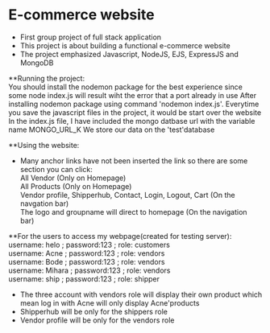# E-commerce website
- First group project of full stack application
- This project is about building a functional e-commerce website
- The project emphasized Javascript, NodeJS, EJS, ExpressJS and MongoDB

**Running the project: <br>
You should install the nodemon package for the best experience since some node index.js will result wiht the error that a port already in use
After installing nodemon package using command 'nodemon index.js'. Everytime you save the javascript files in the project, it would be start over the website
In the index.js file, I have included the mongo datbase url with the variable name MONGO_URL_K
We store our data on the 'test'database


**Using the website: <br>
- Many anchor links have not been inserted the link so there are some section you can click: <br>
	All Vendor (Only on Homepage) <br>
	All Products (Only on Homepage) <br>
	Vendor profile, Shipperhub, Contact, Login, Logout, Cart (On the navgation bar) <br>
	The logo and groupname will direct to homepage (On the navigation bar) <br>


**For the users to access my webpage(created for testing server): <br>
	username: helo ; password:123 ; role: customers <br>
	username: Acne ; password:123 ; role: vendors <br>
	username: Bode ; password:123 ; role: vendors <br>
	username: Mihara ; password:123 ; role: vendors <br>
	username: ship ; password:123 ; role: shipper <br>
- The three account with vendors role will display their own product which mean log in with Acne will only display Acne'products <br>
- Shipperhub will be only for the shippers role <br>
- Vendor profile will be only for the vendors role <br>
